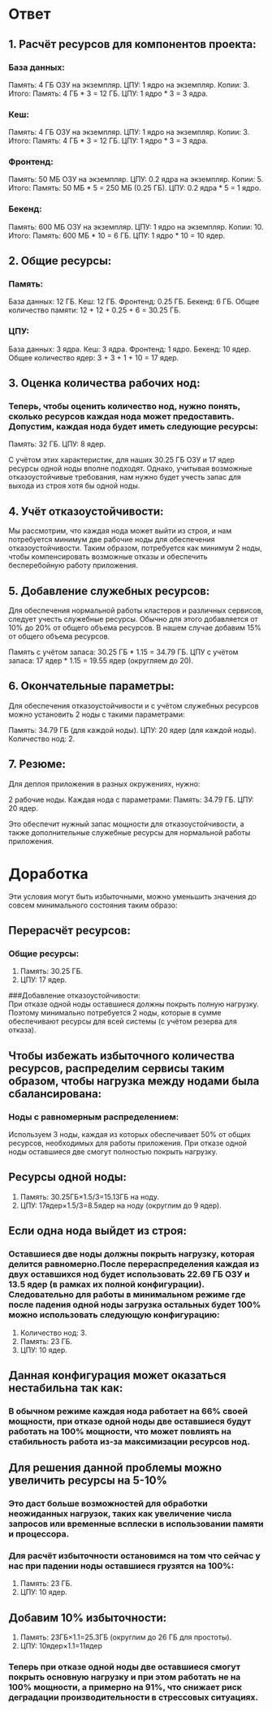 # Ответ
## 1. Расчёт ресурсов для компонентов проекта:
### База данных:
  Память: 4 ГБ ОЗУ на экземпляр.
  ЦПУ: 1 ядро на экземпляр.
  Копии: 3.
  Итого:
  Память: 4 ГБ * 3 = 12 ГБ.
  ЦПУ: 1 ядро * 3 = 3 ядра.

### Кеш:
  Память: 4 ГБ ОЗУ на экземпляр.
  ЦПУ: 1 ядро на экземпляр.
  Копии: 3.
  Итого:
  Память: 4 ГБ * 3 = 12 ГБ.
  ЦПУ: 1 ядро * 3 = 3 ядра.
### Фронтенд:
  Память: 50 МБ ОЗУ на экземпляр.
  ЦПУ: 0.2 ядра на экземпляр.
  Копии: 5.
  Итого:
  Память: 50 МБ * 5 = 250 МБ (0.25 ГБ).
  ЦПУ: 0.2 ядра * 5 = 1 ядро.
### Бекенд:
  Память: 600 МБ ОЗУ на экземпляр.
  ЦПУ: 1 ядро на экземпляр.
  Копии: 10.
  Итого:
  Память: 600 МБ * 10 = 6 ГБ.
  ЦПУ: 1 ядро * 10 = 10 ядер.

## 2. Общие ресурсы:
### Память:
  База данных: 12 ГБ.
  Кеш: 12 ГБ.
  Фронтенд: 0.25 ГБ.
  Бекенд: 6 ГБ.
  Общее количество памяти: 12 + 12 + 0.25 + 6 = 30.25 ГБ.
### ЦПУ:
  База данных: 3 ядра.
  Кеш: 3 ядра.
  Фронтенд: 1 ядро.
  Бекенд: 10 ядер.
  Общее количество ядер: 3 + 3 + 1 + 10 = 17 ядер.

## 3. Оценка количества рабочих нод:
### Теперь, чтобы оценить количество нод, нужно понять, сколько ресурсов каждая нода может предоставить. Допустим, каждая нода будет иметь следующие ресурсы:

  Память: 32 ГБ.
  ЦПУ: 8 ядер.

С учётом этих характеристик, для наших 30.25 ГБ ОЗУ и 17 ядер ресурсы одной ноды вполне подходят. Однако, учитывая возможные отказоустойчивые требования, нам нужно будет учесть запас для выхода из строя хотя бы одной ноды.

## 4. Учёт отказоустойчивости:

  Мы рассмотрим, что каждая нода может выйти из строя, и нам потребуется минимум две рабочие ноды для обеспечения отказоустойчивости. Таким образом, потребуется как минимум 2 ноды, чтобы компенсировать возможные отказы и обеспечить бесперебойную работу приложения.

## 5. Добавление служебных ресурсов:

  Для обеспечения нормальной работы кластеров и различных сервисов, следует учесть служебные ресурсы. Обычно для этого добавляется от 10% до 20% от общего объема ресурсов. В нашем случае добавим 15% от общего объема ресурсов.

  Память с учётом запаса: 30.25 ГБ * 1.15 = 34.79 ГБ.
  ЦПУ с учётом запаса: 17 ядер * 1.15 = 19.55 ядер (округляем до 20).

## 6. Окончательные параметры:

Для обеспечения отказоустойчивости и с учётом служебных ресурсов можно установить 2 ноды с такими параметрами:

  Память: 34.79 ГБ (для каждой ноды).
  ЦПУ: 20 ядер (для каждой ноды).
  Количество нод: 2.

## 7. Резюме:

Для деплоя приложения в разных окружениях, нужно:

  2 рабочие ноды.
  Каждая нода с параметрами:
  Память: 34.79 ГБ.
  ЦПУ: 20 ядер.

Это обеспечит нужный запас мощности для отказоустойчивости, а также дополнительные служебные ресурсы для нормальной работы приложения.


# Доработка
Эти условия могут быть избыточными, можно уменьшить значения до совсем минимального состояния таким образо:

## Перерасчёт ресурсов:
### Общие ресурсы:
  1. Память: 30.25 ГБ.
  2. ЦПУ: 17 ядер.

###Добавление отказоустойчивости:  
  При отказе одной ноды оставшиеся должны покрыть полную нагрузку. Поэтому минимально потребуется 2 ноды, которые в сумме обеспечивают ресурсы для всей системы (с учётом резерва для отказа).

## Чтобы избежать избыточного количества ресурсов, распределим сервисы таким образом, чтобы нагрузка между нодами была сбалансирована:

### Ноды с равномерным распределением:
  Используем 3 ноды, каждая из которых обеспечивает 50% от общих ресурсов, необходимых для работы приложения. При отказе одной ноды оставшиеся две смогут полностью покрыть нагрузку.

## Ресурсы одной ноды:
  1. Память: 30.25ГБ×1.5/3=15.13ГБ на ноду.
  2. ЦПУ: 17ядер×1.5/3=8.5ядер на ноду (округлим до 9 ядер).

## Если одна нода выйдет из строя:
###  Оставшиеся две ноды должны покрыть нагрузку, которая делится равномерно.После перераспределения каждая из двух оставшихся нод будет использовать 22.69 ГБ ОЗУ и 13.5 ядер (в рамках их полной конфигурации). Следовательно для работы в минимальном режиме где после падения одной ноды загрузка остальных будет 100% можно использовать следующую конфигурацию:

  1. Количество нод: 3.
  2. Память: 23 ГБ.
  3. ЦПУ: 10 ядер.

## Данная конфигурация может оказаться нестабильна так как:
###  В обычном режиме каждая нода работает на 66% своей мощности, при отказе одной ноды две оставшиеся будут работать на 100% мощности, что может повлиять на стабильность работа из-за максимизации ресурсов нод.

## Для решения данной проблемы можно увеличить ресурсы на 5-10%
### Это даст больше возможностей для обработки неожиданных нагрузок, таких как увеличение числа запросов или временные всплески в использовании памяти и процессора.

### Для расчёт избыточности остановимся на том что сейчас у нас при падении ноды оставшиеся грузятся на 100%:
  1. Память: 23 ГБ.
  2. ЦПУ: 10 ядер.

## Добавим 10% избыточности:
  1. Память: 23ГБ×1.1=25.3ГБ (округлим до 26 ГБ для простоты).
  2. ЦПУ: 10ядер×1.1=11ядер

### Теперь при отказе одной ноды две оставшиеся смогут покрыть основную нагрузку и при этом работать не на 100% мощности, а примерно на 91%, что снижает риск деградации производительности в стрессовых ситуациях.
